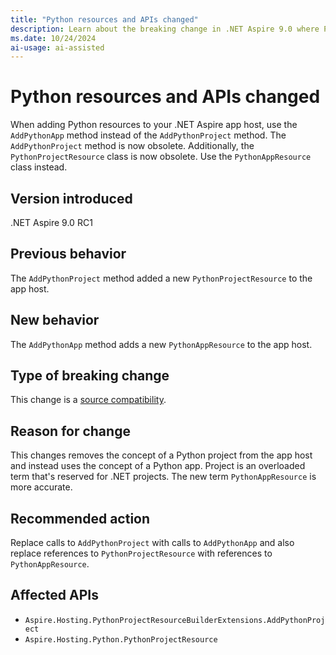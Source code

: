 ```yaml
---
title: "Python resources and APIs changed"
description: Learn about the breaking change in .NET Aspire 9.0 where Python resources and APIs updated.
ms.date: 10/24/2024
ai-usage: ai-assisted
---
```


# Python resources and APIs changed

When adding Python resources to your .NET Aspire app host, use the `AddPythonApp` method instead of the `AddPythonProject` method. The `AddPythonProject` method is now obsolete. Additionally, the `PythonProjectResource` class is now obsolete. Use the `PythonAppResource` class instead.

## Version introduced

.NET Aspire 9.0 RC1

## Previous behavior

The `AddPythonProject` method added a new `PythonProjectResource` to the app host.

## New behavior

The `AddPythonApp` method adds a new `PythonAppResource` to the app host.

## Type of breaking change

This change is a [source compatibility](../categories.md#source-compatibility).

## Reason for change

This changes removes the concept of a Python project from the app host and instead uses the concept of a Python app. Project is an overloaded term that's reserved for .NET projects. The new term `PythonAppResource` is more accurate.

## Recommended action

Replace calls to `AddPythonProject` with calls to `AddPythonApp` and also replace references to `PythonProjectResource` with references to `PythonAppResource`.

## Affected APIs

- `Aspire.Hosting.PythonProjectResourceBuilderExtensions.AddPythonProject`
- `Aspire.Hosting.Python.PythonProjectResource`
